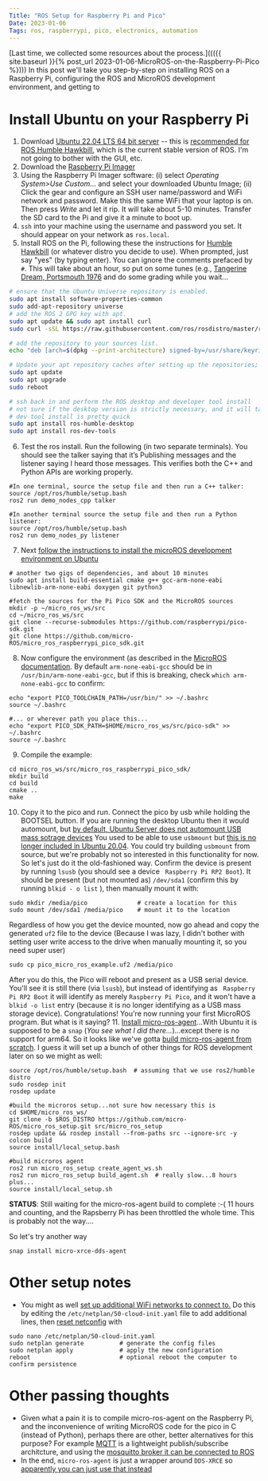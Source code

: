 ```yaml
---
Title: "ROS Setup for Raspberry Pi and Pico"
Date: 2023-01-06
Tags: ros, raspberrypi, pico, electronics, automation
---
```


[Last time, we collected some resources about the process.]((({{ site.baseurl }}{% post_url 2023-01-06-MicroROS-on-the-Raspberry-Pi-Pico %})))  In this post we'll take you step-by-step on installing ROS on a Raspberry Pi, configuring the ROS and MicroROS development environment, and getting to 



# Install Ubuntu on your Raspberry Pi

1. Download [Ubuntu 22.04 LTS 64 bit server](https://ubuntu.com/download/raspberry-pi) -- this is [recommended for ROS Humble Hawkbill](https://www.ros.org/reps/rep-2000.html), which is the current stable version of ROS.  I'm not going to bother with the GUI, etc.
2. Download the [Raspberry Pi Imager](https://www.raspberrypi.com/software/)
3. Using the Raspberry Pi Imager software: (i) select *Operating System>Use Custom...* and select your downloaded Ubuntu Image; (ii) Click the gear and configure an SSH user name/password and WiFi network and password.  Make this the same WiFi that your laptop is on.  Then press *Write* and let it rip. It will take about 5-10 minutes.  Transfer the SD card to the Pi and give it a minute to boot up.
4. `ssh` into your machine using the username and password you set.  It should appear on your network as `ros.local`.
5. Install ROS on the Pi, following these the instructions for [Humble Hawkbill](https://docs.ros.org/en/humble/Installation/Ubuntu-Install-Debians.html)  (or whatever distro you decide to use). When prompted, just say "yes" (by typing enter). You can ignore the comments prefaced by `#`.  This will take about an hour, so put on some tunes (e.g., [Tangerine Dream, Portsmouth 1976](https://www.youtube.com/watch?v=OfI-6s4llzc) and do some grading while you wait...

```bash
# ensure that the Ubuntu Universe repository is enabled.
sudo apt install software-properties-common
sudo add-apt-repository universe
# add the ROS 2 GPG key with apt.
sudo apt update && sudo apt install curl
sudo curl -sSL https://raw.githubusercontent.com/ros/rosdistro/master/ros.key -o /usr/share/keyrings/ros-archive-keyring.gpg

# add the repository to your sources list.
echo "deb [arch=$(dpkg --print-architecture) signed-by=/usr/share/keyrings/ros-archive-keyring.gpg] http://packages.ros.org/ros2/ubuntu $(. /etc/os-release && echo $UBUNTU_CODENAME) main" | sudo tee /etc/apt/sources.list.d/ros2.list > /dev/null

# Update your apt repository caches after setting up the repositories; the latter takes about 25 minutes and will require a restart
sudo apt update
sudo apt upgrade
sudo reboot

# ssh back in and perform the ROS desktop and developer tool install
# not sure if the desktop version is strictly necessary, and it will take up 3GB, FYI...and about 30 min
# dev tool install is pretty quick
sudo apt install ros-humble-desktop
sudo apt install ros-dev-tools
```

6. Test the ros install.  Run the following (in two separate terminals). You should see the talker saying that it’s Publishing messages and the listener saying I heard those messages.  This verifies both the C++ and Python APIs are working properly.
```
#In one terminal, source the setup file and then run a C++ talker:
source /opt/ros/humble/setup.bash
ros2 run demo_nodes_cpp talker

#In another terminal source the setup file and then run a Python listener:
source /opt/ros/humble/setup.bash
ros2 run demo_nodes_py listener
```
7. Next [follow the instructions to install the microROS development environment on Ubuntu](https://ubuntu.com/blog/getting-started-with-micro-ros-on-raspberry-pi-pico)
```
# another two gigs of dependencies, and about 10 minutes
sudo apt install build-essential cmake g++ gcc-arm-none-eabi libnewlib-arm-none-eabi doxygen git python3

#fetch the sources for the Pi Pico SDK and the MicroROS sources
mkdir -p ~/micro_ros_ws/src
cd ~/micro_ros_ws/src
git clone --recurse-submodules https://github.com/raspberrypi/pico-sdk.git
git clone https://github.com/micro-ROS/micro_ros_raspberrypi_pico_sdk.git
```
8. Now configure the environment (as described in the [MicroROS documentation](https://github.com/micro-ROS/micro_ros_raspberrypi_pico_sdk/blob/humble/README.md).  By default `arm-none-eabi-gcc` should be in `/usr/bin/arm-none-eabi-gcc`, but if this is breaking, check `which arm-none-eabi-gcc` to confirm:
```
echo "export PICO_TOOLCHAIN_PATH=/usr/bin/" >> ~/.bashrc
source ~/.bashrc

#... or wherever path you place this...
echo "export PICO_SDK_PATH=$HOME/micro_ros_ws/src/pico-sdk" >> ~/.bashrc
source ~/.bashrc
```
9. Compile the example:
```
cd micro_ros_ws/src/micro_ros_raspberrypi_pico_sdk/
mkdir build
cd build
cmake ..
make
```
10. Copy it to the pico and run. Connect the pico by usb while holding the BOOTSEL button.  If you are running the desktop Ubuntu then it would automount, but [by default, Ubuntu Server does not automount USB mass sotrage devices](https://help.ubuntu.com/community/Mount/USB#Auto-mounting_.28Ubuntu_Server.29)  You used to be able to use `usbmount` but [this is no longer included in Ubuntu 20.04](https://askubuntu.com/questions/1308084/upstart-to-automount-usb-in-ubuntu-server-20-04).  You could try building `usbmount` from source, but we're probably not so interested in this functionality for now.  So let's just do it the old-fashioned way.   Confirm the device is present by running `lsusb` (you should see a device ` Raspberry Pi RP2 Boot`).  It should be present (but not mounted as) `/dev/sda1` (confirm this by running `blkid - o list` ), then manually mount it with:
```
sudo mkdir /media/pico              # create a location for this 
sudo mount /dev/sda1 /media/pico    # mount it to the location
```
Regardless of how you get the device mounted, now go ahead and copy the generated `uf2` file to the device (Because I was lazy, I didn't bother with setting user write access to the drive when manually mounting it, so you need super user)
```
sudo cp pico_micro_ros_example.uf2 /media/pico
```
After you do this, the Pico will reboot and present as a USB serial device.  You'll see it is still there (via `lsusb`), but instead of identifying as ` Raspberry Pi RP2 Boot` it will identify as merely `Raspberry Pi Pico`, and it won't have a ` blkid -o list` entry (because it is no longer identifying as a USB mass storage device).  Congratulations! You're now running your first MicroROS program.  But what is it saying?
11. [Install micro-ros-agent](https://ubuntu.com/blog/getting-started-with-micro-ros-on-raspberry-pi-pico)...With Ubuntu it is supposed to be a `snap`  (*You see what I did there...*)...except there is no support for arm64. So it looks like we've gotta [build micro-ros-agent from scratch](https://github.com/micro-ROS/micro_ros_setup#building).  I guess it will set up a bunch of other things for ROS development later on so we might as well:
```
source /opt/ros/humble/setup.bash  # assuming that we use ros2/humble distro
sudo rosdep init
rosdep update

#build the microros setup...not sure how necessary this is
cd $HOME/micro_ros_ws/
git clone -b $ROS_DISTRO https://github.com/micro-ROS/micro_ros_setup.git src/micro_ros_setup
rosdep update && rosdep install --from-paths src --ignore-src -y
colcon build
source install/local_setup.bash

#build microros agent 
ros2 run micro_ros_setup create_agent_ws.sh
ros2 run micro_ros_setup build_agent.sh  # really slow...8 hours plus...
source install/local_setup.sh
```
**STATUS**:  Still waiting for the micro-ros-agent build to complete :-( 11 hours and counting, and the Rapsberry Pi has been throttled the whole time.  This is probably not the way....

So let's try another way
```
snap install micro-xrce-dds-agent
```

# Other setup notes

* You might as well [set up additional WiFi networks to connect to.](https://askubuntu.com/questions/1245253/set-multiple-wifi-access-points-in-ubuntu-20-04)  Do this by editing the `/etc/netplan/50-cloud-init.yaml` file to add additional lines, then [reset netconfig](https://askubuntu.com/questions/1083390/netplan-apply-does-not-change-the-ip-address/1083497#1083497) with 
```
sudo nano /etc/netplan/50-cloud-init.yaml
sudo netplan generate          # generate the config files
sudo netplan apply             # apply the new configuration
reboot                         # optional reboot the computer to confirm persistence
```

# Other passing thoughts

* Given what a pain it is to compile micro-ros-agent on the Raspberry Pi, and the inconvenience of writing MicroROS code for the pico in C (instead of Python), perhaps there are other, better alternatives for this purpose?  For example [MQTT](https://www.tomshardware.com/how-to/send-and-receive-data-raspberry-pi-pico-w-mqtt) is a lightweight publish/subscribe architcture, and using the [mosquitto broker it can be connected to ROS](https://robofoundry.medium.com/combining-ros2-and-mqtt-on-esp32-to-send-twist-messages-bab758cf098)
* In the end, `micro-ros-agent` is just a wrapper around `DDS-XRCE` so [apparently you can just use that instead](https://answers.ros.org/question/373503/micro-ros-agent-on-raspberry-pi-3/)